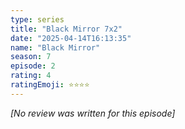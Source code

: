 ```yaml
---
type: series
title: "Black Mirror 7x2"
date: "2025-04-14T16:13:35"
name: "Black Mirror"
season: 7
episode: 2
rating: 4
ratingEmoji: ⭐️⭐️⭐️⭐️
---
```


*[No review was written for this episode]*
